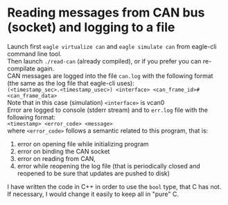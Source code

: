 # Reading messages from CAN bus (socket) and logging to a file   
Launch first ``eagle virtualize can`` and ``eagle simulate can`` from eagle-cli command line tool.    
Then launch ``./read-can`` (already compiled), or if you prefer you can re-compilate again.   
CAN messages are logged into the file ``can.log`` with the following format (the same as the log file that eagle-cli uses):   
``(<timestamp_sec>.<timestamp_usec>) <interface> <can_frame_id>#<can_frame_data>``   
Note that in this case (simulation) ``<interface>`` is vcan0    
Error are logged to console (stderr stream) and to ``err.log`` file with the following format:    
``<timestamp> <error_code> <message>``    
where ``<error_code>`` follows a semantic related to this program, that is:   
1. error on opening file while initializing program   
2. error on binding the CAN socket   
3. error on reading from CAN,   
4. error while reopening the log file (that is periodically closed and reopened to be sure that updates are pushed to disk)   

I have written the code in C++ in order to use the ``bool`` type, that C has not. If necessary, I would change it easily to keep all in "pure" C.
